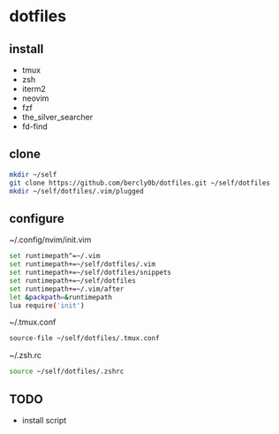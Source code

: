 # dotfiles

## install
- tmux
- zsh
- iterm2
- neovim
- fzf
- the_silver_searcher
- fd-find

## clone
```bash
mkdir ~/self
git clone https://github.com/bercly0b/dotfiles.git ~/self/dotfiles
mkdir ~/self/dotfiles/.vim/plugged
```

## configure
~/.config/nvim/init.vim
```bash
set runtimepath^=~/.vim
set runtimepath+=~/self/dotfiles/.vim
set runtimepath+=~/self/dotfiles/snippets
set runtimepath+=~/self/dotfiles
set runtimepath+=~/.vim/after
let &packpath=&runtimepath
lua require('init')
```

~/.tmux.conf
```bash
source-file ~/self/dotfiles/.tmux.conf
```

~/.zsh.rc
```bash
source ~/self/dotfiles/.zshrc
```

## TODO
- install script
